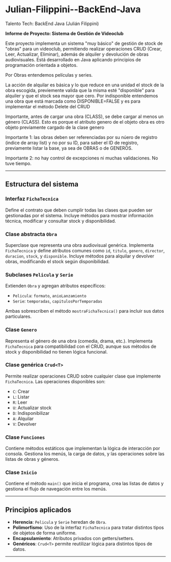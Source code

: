 # Julian-Filippini--BackEnd-Java
Talento Tech: BackEnd Java (Julián Filippini)

**Informe de Proyecto: Sistema de Gestión de Videoclub**

Este proyecto implementa un sistema "muy básico" de gestión de stock de "obras" para un videoclub, permitiendo realizar operaciones CRUD (Crear, Leer, Actualizar, Eliminar), además de alquiler y devolución de obras audiovisuales. Está desarrollado en Java aplicando principios de programación orientada a objetos.

Por Obras entendemos películas y series.

La acción de alquilar es básica y lo que reduce en una unidad el stock de la obra escogida, previemente valida que la misma esté "disponible" para alquiler y que el stock sea mayor que cero.
Por indisponible entendemos una obra que está marcada como DISPONIBLE=FALSE y es para implementar el método Delete del CRUD

Importante, antes de cargar una obra (CLASS), se debe cargar al menos un género (CLASS). Esto es porque el atributo genero de el objeto obra es otro objeto previamente cargado de la clase genero

Importante 1: las obras deben ser referenciadas por su núero de registro (indice de array list) y no por su ID, para saber el ID de registro, previamente listar la base, ya sea de OBRAS o de GENEROS. 

Importante 2: no hay control de excepciones ni muchas validaciones. No tuve tiempo.

---

## Estructura del sistema

### Interfaz `FichaTecnica`
Define el contrato que deben cumplir todas las clases que pueden ser gestionadas por el sistema. Incluye métodos para mostrar información técnica, modificar y consultar stock y disponibilidad.

### Clase abstracta `Obra`
Superclase que representa una obra audiovisual genérica. Implementa `FichaTecnica` y define atributos comunes como `id`, `titulo`, `genero`, `director`, `duracion`, `stock`, y `disponible`. Incluye métodos para alquilar y devolver obras, modificando el stock según disponibilidad.

### Subclases `Pelicula` y `Serie`
Extienden `Obra` y agregan atributos específicos:
- `Pelicula`: `formato`, `anioLanzamiento`
- `Serie`: `temporadas`, `capitulosPorTemporadas`

Ambas sobrescriben el método `mostraFichaTecnica()` para incluir sus datos particulares.

### Clase `Genero`
Representa el género de una obra (comedia, drama, etc.). Implementa `FichaTecnica` para compatibilidad con el CRUD, aunque sus métodos de stock y disponibilidad no tienen lógica funcional.

### Clase genérica `Crud<T>`
Permite realizar operaciones CRUD sobre cualquier clase que implemente `FichaTecnica`. Las operaciones disponibles son:
- `C`: Crear
- `L`: Listar
- `R`: Leer
- `U`: Actualizar stock
- `D`: Indisponibilizar
- `A`: Alquilar
- `V`: Devolver

### Clase `Funciones`
Contiene métodos estáticos que implementan la lógica de interacción por consola. Gestiona los menús, la carga de datos, y las operaciones sobre las listas de obras y géneros.

### Clase `Inicio`
Contiene el método `main()` que inicia el programa, crea las listas de datos y gestiona el flujo de navegación entre los menús.

---

## Principios aplicados

- **Herencia**: `Pelicula` y `Serie` heredan de `Obra`.
- **Polimorfismo**: Uso de la interfaz `FichaTecnica` para tratar distintos tipos de objetos de forma uniforme.
- **Encapsulamiento**: Atributos privados con getters/setters.
- **Genéricos**: `Crud<T>` permite reutilizar lógica para distintos tipos de datos.

---
